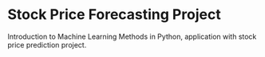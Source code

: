 # Stock Price Forecasting Project

Introduction to Machine Learning Methods in Python, application with stock price prediction project.